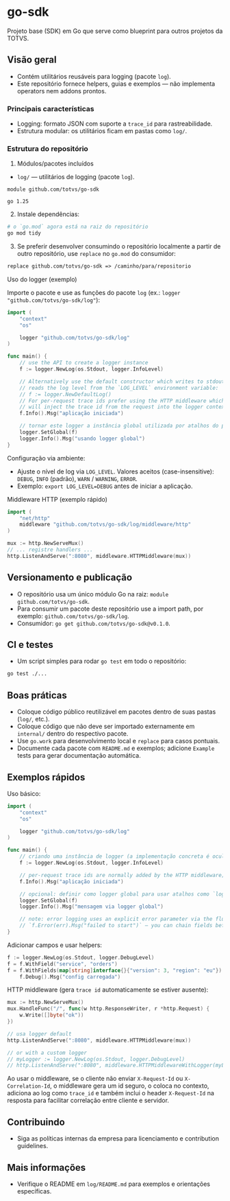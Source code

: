 # go-sdk

Projeto base (SDK) em Go que serve como blueprint para outros projetos da TOTVS.

## Visão geral
- Contém utilitários reusáveis para logging (pacote `log`).
- Este repositório fornece helpers, guias e exemplos — não implementa operators nem addons prontos.

### Principais características
- Logging: formato JSON com suporte a `trace_id` para rastreabilidade.
- Estrutura modular: os utilitários ficam em pastas como `log/`.

### Estrutura do repositório

1. Módulos/pacotes incluídos

- `log/` — utilitários de logging (pacote `log`).

```text
module github.com/totvs/go-sdk

go 1.25
```

2. Instale dependências:

```bash
# o `go.mod` agora está na raiz do repositório
go mod tidy
```

3. Se preferir desenvolver consumindo o repositório localmente a partir de outro repositório, use `replace` no `go.mod` do consumidor:

```mod
replace github.com/totvs/go-sdk => /caminho/para/repositorio
```

Uso do logger (exemplo)

Importe o pacote e use as funções do pacote `log` (ex.: `logger "github.com/totvs/go-sdk/log"`):

```go
import (
    "context"
    "os"

    logger "github.com/totvs/go-sdk/log"
)

func main() {
    // use the API to create a logger instance
    f := logger.NewLog(os.Stdout, logger.InfoLevel)

    // Alternatively use the default constructor which writes to stdout and
    // reads the log level from the `LOG_LEVEL` environment variable:
    // f := logger.NewDefaultLog()
    // For per-request trace ids prefer using the HTTP middleware which
    // will inject the trace id from the request into the logger context.
    f.Info().Msg("aplicação iniciada")

    // tornar este logger a instância global utilizada por atalhos do pacote
    logger.SetGlobal(f)
    logger.Info().Msg("usando logger global")
}
```

Configuração via ambiente:

- Ajuste o nível de log via `LOG_LEVEL`. Valores aceitos (case-insensitive): `DEBUG`, `INFO` (padrão), `WARN` / `WARNING`, `ERROR`.
- Exemplo: `export LOG_LEVEL=DEBUG` antes de iniciar a aplicação.

Middleware HTTP (exemplo rápido)

```go
import (
    "net/http"
    middleware "github.com/totvs/go-sdk/log/middleware/http"
)

mux := http.NewServeMux()
// ... registre handlers ...
http.ListenAndServe(":8080", middleware.HTTPMiddleware(mux))
```

## Versionamento e publicação
- O repositório usa um único módulo Go na raiz: `module github.com/totvs/go-sdk`.
- Para consumir um pacote deste repositório use a import path, por exemplo: `github.com/totvs/go-sdk/log`.
- Consumidor: `go get github.com/totvs/go-sdk@v0.1.0`.

## CI e testes
- Um script simples para rodar `go test` em todo o repositório:

```bash
go test ./...
```

## Boas práticas
- Coloque código público reutilizável em pacotes dentro de suas pastas (`log/`, etc.).
- Coloque código que não deve ser importado externamente em `internal/` dentro do respectivo pacote.
- Use `go.work` para desenvolvimento local e `replace` para casos pontuais.
- Documente cada pacote com `README.md` e exemplos; adicione `Example` tests para gerar documentação automática.

## Exemplos rápidos

Uso básico:

```go
import (
    "context"
    "os"

    logger "github.com/totvs/go-sdk/log"
)

func main() {
    // criando uma instância de logger (a implementação concreta é ocultada)
    f := logger.NewLog(os.Stdout, logger.InfoLevel)

    // per-request trace ids are normally added by the HTTP middleware;
    f.Info().Msg("aplicação iniciada")

    // opcional: definir como logger global para usar atalhos como `logger.Info()`
    logger.SetGlobal(f)
    logger.Info().Msg("mensagem via logger global")

    // note: error logging uses an explicit error parameter via the fluent API:
    // `f.Error(err).Msg("failed to start")` — you can chain fields before calling `Msg`.
}
```

Adicionar campos e usar helpers:

```go
f := logger.NewLog(os.Stdout, logger.DebugLevel)
f = f.WithField("service", "orders")
f = f.WithFields(map[string]interface{}{"version": 3, "region": "eu"})
    f.Debug().Msg("config carregada")
```

HTTP middleware (gera `trace id` automaticamente se estiver ausente):

```go
mux := http.NewServeMux()
mux.HandleFunc("/", func(w http.ResponseWriter, r *http.Request) {
    w.Write([]byte("ok"))
})

// usa logger default
http.ListenAndServe(":8080", middleware.HTTPMiddleware(mux))

// or with a custom logger
// myLogger := logger.NewLog(os.Stdout, logger.DebugLevel)
// http.ListenAndServe(":8080", middleware.HTTPMiddlewareWithLogger(myLogger)(mux))
```

Ao usar o middleware, se o cliente não enviar `X-Request-Id` ou `X-Correlation-Id`, o middleware gera um id seguro,
o coloca no contexto, adiciona ao log como `trace_id` e também inclui o header `X-Request-Id` na resposta para facilitar
correlação entre cliente e servidor.

## Contribuindo
- Siga as políticas internas da empresa para licenciamento e contribution guidelines.

## Mais informações
- Verifique o README em `log/README.md` para exemplos e orientações específicas.
